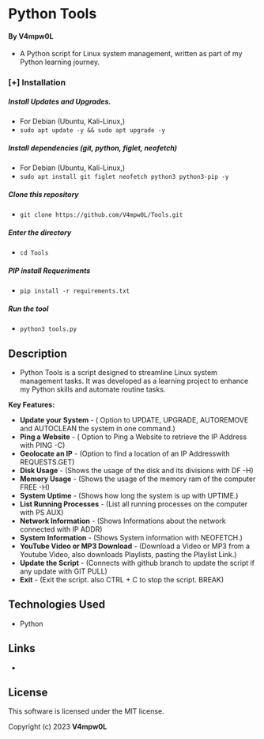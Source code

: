 # Python Tools 
  
  
 #### By V4mpw0L 
 
  * A Python script for Linux system management, written as part of my Python learning journey.
    
### [+] Installation

##### Install Updates and Upgrades.

 - For Debian (Ubuntu, Kali-Linux,)
 - ```sudo apt update -y && sudo apt upgrade -y```

##### Install dependencies (git, python, figlet, neofetch)

 - For Debian (Ubuntu, Kali-Linux,)
 - ```sudo apt install git figlet neofetch python3 python3-pip -y```

##### Clone this repository

 - ```git clone https://github.com/V4mpw0L/Tools.git```

##### Enter the directory
 - ```cd Tools```

##### PIP install Requeriments

 - ```pip install -r requirements.txt```

##### Run the tool
 - ```python3 tools.py```
    
 ## Description 
  
 * Python Tools is a script designed to streamline Linux system management tasks. It was developed as a learning project to enhance my Python skills and automate routine tasks.
  
 **Key Features:** 

 * **Update your System** - ( Option to UPDATE, UPGRADE, AUTOREMOVE and AUTOCLEAN the system in one command.)
 * **Ping a Website** - ( Option to Ping a Website to retrieve the IP Address with PING -C)
 * **Geolocate an IP** - (Option to find a location of an IP Addresswith REQUESTS.GET)
 * **Disk Usage** - (Shows the usage of the disk and its divisions with DF -H)
 * **Memory Usage** - (Shows the usage of the memory ram of the computer FREE -H)
 * **System Uptime** - (Shows how long the system is up with UPTIME.)
 * **List Running Processes** - (List all running processes on the computer with PS AUX)
 * **Network Information** - (Shows Informations about the network connected with IP ADDR)
 * **System Information** - (Shows System information with NEOFETCH.)
 * **YouTube Video or MP3 Download** - (Download a Video or MP3 from a Youtube Video, also downloads Playlists, pasting the Playlist Link.)
 * **Update the Script** - (Connects with github branch to update the script if any update with GIT PULL)
 * **Exit** - (Exit the script. also CTRL + C to stop the script. BREAK) 
   
 ## Technologies Used 
  
 * Python
   
 ## Links 
  
 *
  
 ## License 
  
 This software is licensed under the MIT license. 
  
 Copyright (c) 2023 **V4mpw0L**
